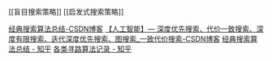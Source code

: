 [[盲目搜索策略]]
[[启发式搜索策略]]


[经典搜索算法总结-CSDN博客](https://blog.csdn.net/qq_21746331/article/details/117405789)
[【人工智能】— 深度优先搜索、代价一致搜索、深度有限搜索、迭代深度优先搜索、图搜索_一致代价搜索-CSDN博客](https://blog.csdn.net/weixin_56462041/article/details/129560639)
[经典搜索算法总结 - 知乎](https://zhuanlan.zhihu.com/p/187283548)
[各类寻路算法记录 - 知乎](https://zhuanlan.zhihu.com/p/620172389)